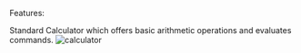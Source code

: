 Features:

Standard Calculator which offers basic arithmetic operations and evaluates commands.
![calculator](https://github.com/aaadil123/Calculator/assets/92225498/a3ec5bc0-039f-4abd-9c40-cc7adb8f1b25)
